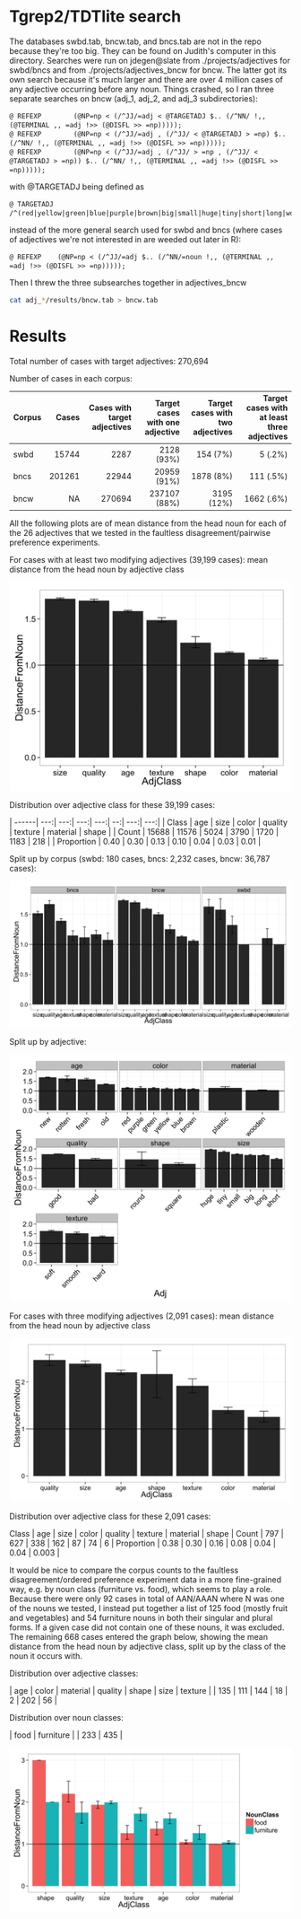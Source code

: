 # Tgrep2/TDTlite search

The databases swbd.tab, bncw.tab, and bncs.tab are not in the repo because they're too big. They can be found on Judith's computer in this directory. Searches were run on jdegen@slate from ./projects/adjectives for swbd/bncs and from ./projects/adjectives_bncw for bncw. The latter got its own search because it's much larger and there are over 4 million cases of any adjective occurring before any noun. Things crashed, so I ran three separate searches on bncw (adj_1, adj_2, and adj_3 subdirectories):

```
@ REFEXP        (@NP=np < (/^JJ/=adj < @TARGETADJ $.. (/^NN/ !,, (@TERMINAL ,, =adj !>> (@DISFL >> =np)))));
@ REFEXP        (@NP=np < (/^JJ/=adj , (/^JJ/ < @TARGETADJ > =np) $.. (/^NN/ !,, (@TERMINAL ,, =adj !>> (@DISFL >> =np)))));
@ REFEXP        (@NP=np < (/^JJ/=adj , (/^JJ/ > =np , (/^JJ/ < @TARGETADJ > =np)) $.. (/^NN/ !,, (@TERMINAL ,, =adj !>> (@DISFL >> =np)))));
```
with @TARGETADJ being defined as

```
@ TARGETADJ     /^(red|yellow|green|blue|purple|brown|big|small|huge|tiny|short|long|wooden|plastic|metal|smooth|hard|soft|old|new|rotten|fresh|good|bad|round|square)$/;
```

instead of the more general search used for swbd and bncs (where cases of adjectives we're not interested in are weeded out later in R):

```
@ REFEXP	(@NP=np < (/^JJ/=adj $.. (/^NN/=noun !,, (@TERMINAL ,, =adj !>> (@DISFL >> =np)))));
```

Then I threw the three subsearches together in adjectives_bncw

``` bash
cat adj_*/results/bncw.tab > bncw.tab
```

# Results

Total number of cases with target adjectives: 270,694

Number of cases in each corpus:

| Corpus | Cases |  Cases with target adjectives | Target cases with one adjective | Target cases with two adjectives | Target cases with at least three adjectives |
| -------|-----:|-----:|-----:|-----:|-----:|
| swbd | 15744 | 2287 | 2128 (93%) | 154 (7%) | 5 (.2%) |
| bncs | 201261 | 22944 | 20959 (91%) | 1878 (8%) | 111 (.5%) |
| bncw | NA | 270694 | 237107 (88%) | 3195 (12%) | 1662 (.6%) |


All the following plots are of mean distance from the head noun for each of the 26 adjectives that we tested in the faultless disagreement/pairwise preference experiments. 

For cases with at least two modifying adjectives (39,199 cases): mean distance from the head noun by adjective class

![Distance by adjective class](/corpus_results/graphs/mean_distance_from_noun_morethanonemodifier.jpg "Distance by adjective class for cases with at least two modifiers")

Distribution over adjective class for these 39,199 cases:

| ------| ---:| ---:| ---:| ---:| --:| ---:| ---:|
| Class |     age     | size |    color |  quality |  texture | material |    shape |
| Count |   15688 |   11576 |     5024 |     3790 |     1720 |     1183 |      218 | 
| Proportion | 0.40   |  0.30 |     0.13 |     0.10 |     0.04 |     0.03 |     0.01 |

Split up by corpus (swbd: 180 cases, bncs: 2,232 cases, bncw: 36,787 cases):

![Distance by adjective class and corpus](/corpus_results/graphs/mean_distance_from_noun_morethanonemodifier_bycorpus.jpg "Distance by adjective class and corpus for cases with at least two modifiers")

Split up by adjective:

![Distance by adjective and corpus](/corpus_results/graphs/mean_distance_from_noun_morethanonemodifier_byadj.jpg "Distance by adjective and corpus for cases with at least two modifiers")


For cases with three modifying adjectives (2,091 cases): mean distance from the head noun by adjective class

![Distance by adjective class](/corpus_results/graphs/mean_distance_from_noun_morethantwomodifiers.jpg "Distance by adjective class for cases with  three modifiers")

Distribution over adjective class for these 2,091 cases:

Class |     age     | size |    color |  quality |  texture | material |    shape |
Count |   797 |     627 |      338 |      162 |       87 |       74 |        6 |
Proportion | 0.38 |    0.30 |     0.16 |     0.08 |     0.04 |     0.04 |     0.003 |



It would be nice to compare the corpus counts to the faultless disagreement/ordered preference experiment data in a more fine-grained way, e.g. by noun class (furniture vs. food), which seems to play a role. Because there were only 92 cases in total of AAN/AAAN where N was one of the nouns we tested, I instead put together a list of 125 food (mostly fruit and vegetables) and 54 furniture nouns in both their singular and plural forms. If a given case did not contain one of these nouns, it was excluded. The remaining 668 cases entered the graph below, showing the mean distance from the head noun by adjective class, split up by the class of the noun it occurs with. 

Distribution over adjective classes:

 |    age |   color | material |  quality |   shape |    size  | texture |
 |    135 |     111 |     144 |      18 |       2 |     202  |     56 |

Distribution over noun classes:

|     food | furniture |
|      233 |      435 |

![Distance by adjective class and noun class](/corpus_results/graphs/mean_distance_from_noun_morethanonemodifier_bynounclass.jpg "Distance by adjective class and noun class for cases with at least two modifiers")


